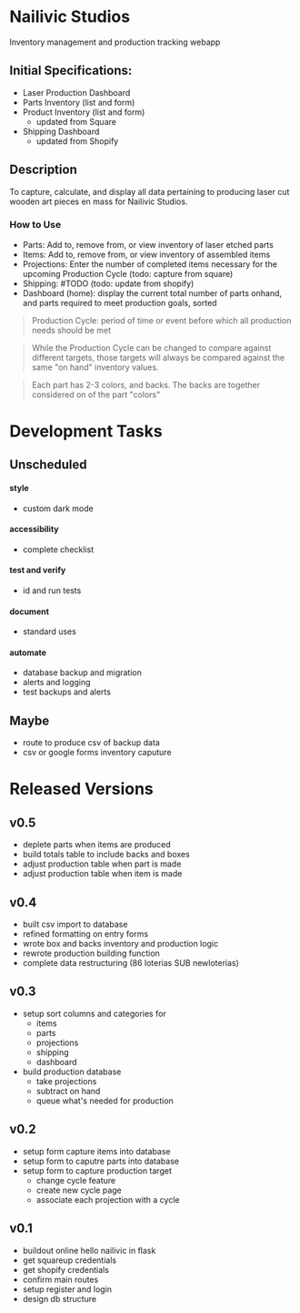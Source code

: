 # Nailivic Studios
Inventory management and production tracking webapp

## Initial Specifications:
- Laser Production Dashboard
- Parts Inventory (list and form)
- Product Inventory (list and form)
    - updated from Square
- Shipping Dashboard
    - updated from Shopify

## Description
To capture, calculate, and display all data pertaining to producing laser cut wooden art pieces en mass for Nailivic Studios.

### How to Use
- Parts: Add to, remove from, or view inventory of laser etched parts
- Items: Add to, remove from, or view inventory of assembled items 
- Projections: Enter the number of completed items necessary for the upcoming Production Cycle (todo: capture from square)
- Shipping: #TODO (todo: update from shopify)
- Dashboard (home): display the current total number of parts onhand, and parts required to meet production goals, sorted

> Production Cycle: period of time or event before which all production needs should be met

> While the Production Cycle can be changed to compare against different targets, those targets will always be compared against the same "on hand" inventory values.

> Each part has 2-3 colors, and backs. The backs are together considered on of the part "colors"

# Development Tasks

## Unscheduled
#### style
- custom dark mode
#### accessibility
- complete checklist
#### test and verify
- id and run tests
#### document
- standard uses
#### automate
- database backup and migration
- alerts and logging
- test backups and alerts

## Maybe
- route to produce csv of backup data
- csv or google forms inventory caputure

# Released Versions

## v0.5
- deplete parts when items are produced
- build totals table to include backs and boxes
- adjust production table when part is made
- adjust production table when item is made

## v0.4
- built csv import to database
- refined formatting on entry forms
- wrote box and backs inventory and production logic
- rewrote production building function
- complete data restructuring (86 loterias SUB newloterias)

## v0.3
- setup sort columns and categories for
    - items
    - parts
    - projections
    - shipping
    - dashboard
- build production database
    - take projections
    - subtract on hand
    - queue what's needed for production

## v0.2
- setup form capture items into database
- setup form to caputre parts into database
- setup form to capture production target
    - change cycle feature
    - create new cycle page
    - associate each projection with a cycle

## v0.1
- buildout online hello nailivic in flask
- get squareup credentials
- get shopify credentials
- confirm main routes
- setup register and login
- design db structure
